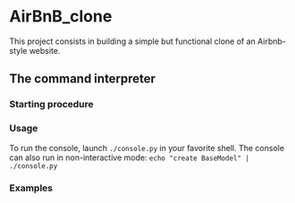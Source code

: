 # AirBnB_clone

This project consists in building a simple but functional clone of an Airbnb-style website.

## The command interpreter

### Starting procedure

### Usage
To run the console, launch `./console.py` in your favorite shell.
The console can also run in non-interactive mode: `echo "create BaseModel" | ./console.py`

### Examples
